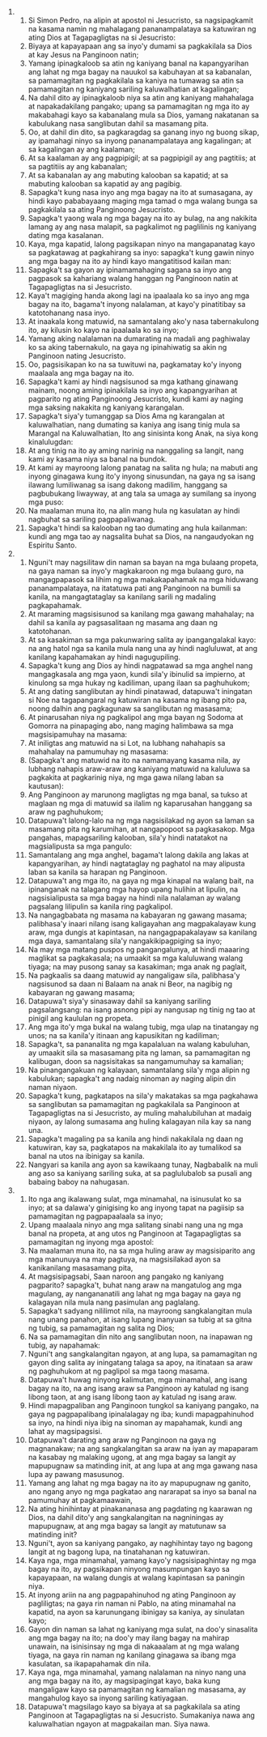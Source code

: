 <ol>
  <li>
    <ol>
      <li>Si Simon Pedro, na alipin at apostol ni Jesucristo, sa nagsipagkamit na kasama namin ng mahalagang pananampalataya sa katuwiran ng ating Dios at Tagapagligtas na si Jesucristo:</li>
      <li>Biyaya at kapayapaan ang sa inyo'y dumami sa pagkakilala sa Dios at kay Jesus na Panginoon natin;</li>
      <li>Yamang ipinagkaloob sa atin ng kaniyang banal na kapangyarihan ang lahat ng mga bagay na nauukol sa kabuhayan at sa kabanalan, sa pamamagitan ng pagkakilala sa kaniya na tumawag sa atin sa pamamagitan ng kaniyang sariling kaluwalhatian at kagalingan;</li>
      <li>Na dahil dito ay ipinagkaloob niya sa atin ang kaniyang mahahalaga at napakadakilang pangako; upang sa pamamagitan ng mga ito ay makabahagi kayo sa kabanalang mula sa Dios, yamang nakatanan sa kabulukang nasa sanglibutan dahil sa masamang pita.</li>
      <li>Oo, at dahil din dito, sa pagkaragdag sa ganang inyo ng buong sikap, ay ipamahagi ninyo sa inyong pananampalataya ang kagalingan; at sa kagalingan ay ang kaalaman;</li>
      <li>At sa kaalaman ay ang pagpipigil; at sa pagpipigil ay ang pagtitiis; at sa pagtitiis ay ang kabanalan;</li>
      <li>At sa kabanalan ay ang mabuting kalooban sa kapatid; at sa mabuting kalooban sa kapatid ay ang pagibig.</li>
      <li>Sapagka't kung nasa inyo ang mga bagay na ito at sumasagana, ay hindi kayo pababayaang maging mga tamad o mga walang bunga sa pagkakilala sa ating Panginoong Jesucristo.</li>
      <li>Sapagka't yaong wala ng mga bagay na ito ay bulag, na ang nakikita lamang ay ang nasa malapit, sa pagkalimot ng paglilinis ng kaniyang dating mga kasalanan.</li>
      <li>Kaya, mga kapatid, lalong pagsikapan ninyo na mangapanatag kayo sa pagkatawag at pagkahirang sa inyo: sapagka't kung gawin ninyo ang mga bagay na ito ay hindi kayo mangatitisod kailan man:</li>
      <li>Sapagka't sa gayon ay ipinamamahaging sagana sa inyo ang pagpasok sa kahariang walang hanggan ng Panginoon natin at Tagapagligtas na si Jesucristo.</li>
      <li>Kaya't magiging handa akong lagi na ipaalaala ko sa inyo ang mga bagay na ito, bagama't inyong nalalaman, at kayo'y pinatitibay sa katotohanang nasa inyo.</li>
      <li>At inaakala kong matuwid, na samantalang ako'y nasa tabernakulong ito, ay kilusin ko kayo na ipaalaala ko sa inyo;</li>
      <li>Yamang aking nalalaman na dumarating na madali ang paghiwalay ko sa aking tabernakulo, na gaya ng ipinahiwatig sa akin ng Panginoon nating Jesucristo.</li>
      <li>Oo, pagsisikapan ko na sa tuwituwi na, pagkamatay ko'y inyong maalaala ang mga bagay na ito.</li>
      <li>Sapagka't kami ay hindi nagsisunod sa mga kathang ginawang mainam, noong aming ipinakilala sa inyo ang kapangyarihan at pagparito ng ating Panginoong Jesucristo, kundi kami ay naging mga saksing nakakita ng kaniyang karangalan.</li>
      <li>Sapagka't siya'y tumanggap sa Dios Ama ng karangalan at kaluwalhatian, nang dumating sa kaniya ang isang tinig mula sa Marangal na Kaluwalhatian, Ito ang sinisinta kong Anak, na siya kong kinalulugdan:</li>
      <li>At ang tinig na ito ay aming narinig na nanggaling sa langit, nang kami ay kasama niya sa banal na bundok.</li>
      <li>At kami ay mayroong lalong panatag na salita ng hula; na mabuti ang inyong ginagawa kung ito'y inyong sinusundan, na gaya ng sa isang ilawang lumiliwanag sa isang dakong madilim, hanggang sa pagbubukang liwayway, at ang tala sa umaga ay sumilang sa inyong mga puso:</li>
      <li>Na maalaman muna ito, na alin mang hula ng kasulatan ay hindi nagbuhat sa sariling pagpapaliwanag.</li>
      <li>Sapagka't hindi sa kalooban ng tao dumating ang hula kailanman: kundi ang mga tao ay nagsalita buhat sa Dios, na nangaudyokan ng Espiritu Santo.</li>
    </ol>
  </li>
  <li>
    <ol>
      <li>Nguni't may nagsilitaw din naman sa bayan na mga bulaang propeta, na gaya naman sa inyo'y magkakaroon ng mga bulaang guro, na mangagpapasok sa lihim ng mga makakapahamak na mga hiduwang pananampalataya, na itatatuwa pati ang Panginoon na bumili sa kanila, na mangagtataglay sa kanilang sarili ng madaling pagkapahamak.</li>
      <li>At maraming magsisisunod sa kanilang mga gawang mahahalay; na dahil sa kanila ay pagsasalitaan ng masama ang daan ng katotohanan.</li>
      <li>At sa kasakiman sa mga pakunwaring salita ay ipangangalakal kayo: na ang hatol nga sa kanila mula nang una ay hindi nagluluwat, at ang kanilang kapahamakan ay hindi nagugupiling.</li>
      <li>Sapagka't kung ang Dios ay hindi nagpatawad sa mga anghel nang mangagkasala ang mga yaon, kundi sila'y ibinulid sa impierno, at kinulong sa mga hukay ng kadiliman, upang ilaan sa paghuhukom;</li>
      <li>At ang dating sanglibutan ay hindi pinatawad, datapuwa't iningatan si Noe na tagapangaral ng katuwiran na kasama ng ibang pito pa, noong dalhin ang pagkagunaw sa sanglibutan ng masasama;</li>
      <li>At pinarusahan niya ng pagkalipol ang mga bayan ng Sodoma at Gomorra na pinapaging abo, nang maging halimbawa sa mga magsisipamuhay na masama:</li>
      <li>At iniligtas ang matuwid na si Lot, na lubhang nahahapis sa mahahalay na pamumuhay ng masasama:</li>
      <li>(Sapagka't ang matuwid na ito na namamayang kasama nila, ay lubhang nahapis araw-araw ang kaniyang matuwid na kaluluwa sa pagkakita at pagkarinig niya, ng mga gawa nilang laban sa kautusan):</li>
      <li>Ang Panginoon ay marunong magligtas ng mga banal, sa tukso at maglaan ng mga di matuwid sa ilalim ng kaparusahan hanggang sa araw ng paghuhukom;</li>
      <li>Datapuwa't lalong-lalo na ng mga nagsisilakad ng ayon sa laman sa masamang pita ng karumihan, at nangapopoot sa pagkasakop. Mga pangahas, mapagsariling kalooban, sila'y hindi natatakot na magsialipusta sa mga pangulo:</li>
      <li>Samantalang ang mga anghel, bagama't lalong dakila ang lakas at kapangyarihan, ay hindi nagtataglay ng paghatol na may alipusta laban sa kanila sa harapan ng Panginoon.</li>
      <li>Datapuwa't ang mga ito, na gaya ng mga kinapal na walang bait, na ipinanganak na talagang mga hayop upang hulihin at lipulin, na nagsisialipusta sa mga bagay na hindi nila nalalaman ay walang pagsalang lilipulin sa kanila ring pagkalipol.</li>
      <li>Na nangagbabata ng masama na kabayaran ng gawang masama; palibhasa'y inaari nilang isang kaligayahan ang magpakalayaw kung araw, mga dungis at kapintasan, na nangagpapakalayaw sa kanilang mga daya, samantalang sila'y nangakikipagpiging sa inyo;</li>
      <li>Na may mga matang puspos ng pangangalunya, at hindi maaaring maglikat sa pagkakasala; na umaakit sa mga kaluluwang walang tiyaga; na may pusong sanay sa kasakiman; mga anak ng paglait,</li>
      <li>Na pagkaalis sa daang matuwid ay nangaligaw sila, palibhasa'y nagsisunod sa daan ni Balaam na anak ni Beor, na nagibig ng kabayaran ng gawang masama;</li>
      <li>Datapuwa't siya'y sinasaway dahil sa kaniyang sariling pagsalangsang: na isang asnong pipi ay nangusap ng tinig ng tao at pinigil ang kaululan ng propeta.</li>
      <li>Ang mga ito'y mga bukal na walang tubig, mga ulap na tinatangay ng unos; na sa kanila'y itinaan ang kapusikitan ng kadiliman;</li>
      <li>Sapagka't, sa pananalita ng mga kapalaluan na walang kabuluhan, ay umaakit sila sa masasamang pita ng laman, sa pamamagitan ng kalibugan, doon sa nagsisitakas sa nangamumuhay sa kamalian;</li>
      <li>Na pinangangakuan ng kalayaan, samantalang sila'y mga alipin ng kabulukan; sapagka't ang nadaig ninoman ay naging alipin din naman niyaon.</li>
      <li>Sapagka't kung, pagkatapos na sila'y makatakas sa mga pagkahawa sa sanglibutan sa pamamagitan ng pagkakilala sa Panginoon at Tagapagligtas na si Jesucristo, ay muling mahalubiluhan at madaig niyaon, ay lalong sumasama ang huling kalagayan nila kay sa nang una.</li>
      <li>Sapagka't magaling pa sa kanila ang hindi nakakilala ng daan ng katuwiran, kay sa, pagkatapos na makakilala ito ay tumalikod sa banal na utos na ibinigay sa kanila.</li>
      <li>Nangyari sa kanila ang ayon sa kawikaang tunay, Nagbabalik na muli ang aso sa kaniyang sariling suka, at sa paglulubalob sa pusali ang babaing baboy na nahugasan.</li>
    </ol>
  </li>
  <li>
    <ol>
      <li>Ito nga ang ikalawang sulat, mga minamahal, na isinusulat ko sa inyo; at sa dalawa'y ginigising ko ang inyong tapat na pagiisip sa pamamagitan ng pagpapaalaala sa inyo;</li>
      <li>Upang maalaala ninyo ang mga salitang sinabi nang una ng mga banal na propeta, at ang utos ng Panginoon at Tagapagligtas sa pamamagitan ng inyong mga apostol:</li>
      <li>Na maalaman muna ito, na sa mga huling araw ay magsisiparito ang mga manunuya na may pagtuya, na magsisilakad ayon sa kanikanilang masasamang pita,</li>
      <li>At magsisipagsabi, Saan naroon ang pangako ng kaniyang pagparito? sapagka't, buhat nang araw na mangatulog ang mga magulang, ay nangananatili ang lahat ng mga bagay na gaya ng kalagayan nila mula nang pasimulan ang paglalang.</li>
      <li>Sapagka't sadyang nililimot nila, na mayroong sangkalangitan mula nang unang panahon, at isang lupang inanyuan sa tubig at sa gitna ng tubig, sa pamamagitan ng salita ng Dios;</li>
      <li>Na sa pamamagitan din nito ang sanglibutan noon, na inapawan ng tubig, ay napahamak:</li>
      <li>Nguni't ang sangkalangitan ngayon, at ang lupa, sa pamamagitan ng gayon ding salita ay iningatang talaga sa apoy, na itinataan sa araw ng paghuhukom at ng paglipol sa mga taong masama.</li>
      <li>Datapuwa't huwag ninyong kalimutan, mga minamahal, ang isang bagay na ito, na ang isang araw sa Panginoon ay katulad ng isang libong taon, at ang isang libong taon ay katulad ng isang araw.</li>
      <li>Hindi mapagpaliban ang Panginoon tungkol sa kaniyang pangako, na gaya ng pagpapalibang ipinalalagay ng iba; kundi mapagpahinuhod sa inyo, na hindi niya ibig na sinoman ay mapahamak, kundi ang lahat ay magsipagsisi.</li>
      <li>Datapuwa't darating ang araw ng Panginoon na gaya ng magnanakaw; na ang sangkalangitan sa araw na iyan ay mapaparam na kasabay ng malaking ugong, at ang mga bagay sa langit ay mapupugnaw sa matinding init, at ang lupa at ang mga gawang nasa lupa ay pawang masusunog.</li>
      <li>Yamang ang lahat ng mga bagay na ito ay mapupugnaw ng ganito, ano ngang anyo ng mga pagkatao ang nararapat sa inyo sa banal na pamumuhay at pagkamaawain,</li>
      <li>Na ating hinihintay at pinakananasa ang pagdating ng kaarawan ng Dios, na dahil dito'y ang sangkalangitan na nagniningas ay mapupugnaw, at ang mga bagay sa langit ay matutunaw sa matinding init?</li>
      <li>Nguni't, ayon sa kaniyang pangako, ay naghihintay tayo ng bagong langit at ng bagong lupa, na tinatahanan ng katuwiran.</li>
      <li>Kaya nga, mga minamahal, yamang kayo'y nagsisipaghintay ng mga bagay na ito, ay pagsikapan ninyong masumpungan kayo sa kapayapaan, na walang dungis at walang kapintasan sa paningin niya.</li>
      <li>At inyong ariin na ang pagpapahinuhod ng ating Panginoon ay pagliligtas; na gaya rin naman ni Pablo, na ating minamahal na kapatid, na ayon sa karunungang ibinigay sa kaniya, ay sinulatan kayo;</li>
      <li>Gayon din naman sa lahat ng kaniyang mga sulat, na doo'y sinasalita ang mga bagay na ito; na doo'y may ilang bagay na mahirap unawain, na isinisinsay ng mga di nakaaalam at ng mga walang tiyaga, na gaya rin naman ng kanilang ginagawa sa ibang mga kasulatan, sa ikapapahamak din nila.</li>
      <li>Kaya nga, mga minamahal, yamang nalalaman na ninyo nang una ang mga bagay na ito, ay magsipagingat kayo, baka kung mangaligaw kayo sa pamamagitan ng kamalian ng masasama, ay mangahulog kayo sa inyong sariling katiyagaan.</li>
      <li>Datapuwa't magsilago kayo sa biyaya at sa pagkakilala sa ating Panginoon at Tagapagligtas na si Jesucristo. Sumakaniya nawa ang kaluwalhatian ngayon at magpakailan man. Siya nawa.</li>
    </ol>
  </li>
</ol>